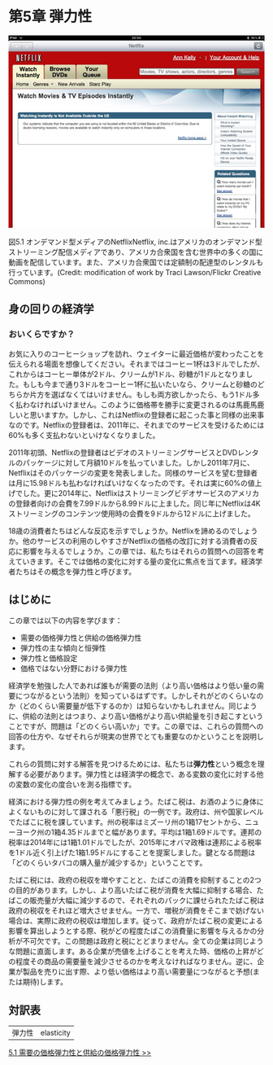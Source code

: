 # 第5章 弾力性

<img src="img/CNX_Econv1-2_C05_00.jpg" alt="オンデマンド型メディアのNetflix">
<div class="figure_text">
  <p>
    <span class="figure_title">図5.1 オンデマンド型メディアのNetflix</span>Netflix, inc.はアメリカのオンデマンド型ストリーミング配信メディアであり、アメリカ合衆国を含む世界中の多くの国に動画を配信しています。また、アメリカ合衆国では定額制の配達型のレンタルも行っています。(Credit: modification of work by Traci Lawson/Flickr Creative Commons)
  </p>
</div>

<div class="bring_it_home">
    <h2>
        身の回りの経済学
    </h2>
    <h3>
        おいくらですか？
    </h3>
    <p>
      お気に入りのコーヒーショップを訪れ、ウェイターに最近価格が変わったことを伝えられる場面を想像してください。それまではコーヒー1杯は3ドルでしたが、これからはコーヒー単体が2ドル、クリームが1ドル、砂糖が1ドルとなりました。もしも今まで通り3ドルをコーヒー1杯に払いたいなら、クリームと砂糖のどちらか片方を選ばなくてはいけません。もしも両方欲しかったら、もう1ドル多く払わなければいけません。このように価格帯を勝手に変更されるのは馬鹿馬鹿しいと思いますか。しかし、これはNetflixの登録者に起こった事と同様の出来事なのです。Netflixの登録者は、2011年に、それまでのサービスを受けるためには60%も多く支払わないといけなくなりました。
    </p>
    <p>
      2011年初頭、Netflixの登録者はビデオのストリーミングサービスとDVDレンタルのパッケージに対して月額10ドルを払っていました。しかし2011年7月に、Netflixはそのパッケージの変更を発表しました。同様のサービスを望む登録者は月に15.98ドルも払わなければいけなくなったのです。それは実に60%の値上げでした。更に2014年に、Netflixはストリーミングビデオサービスのアメリカの登録者向けの会費を7.99ドルから8.99ドルに上ました。同じ年にNetflixは4Kストリーミングのコンテンツ使用時の会費を9ドルから12ドルに上げました。
    </p>
    <p>
      18歳の消費者たちはどんな反応を示すでしょうか。Netflixを諦めるのでしょうか。他のサービスの利用のしやすさがNetflixの価格の改訂に対する消費者の反応に影響を与えるでしょうか。この章では、私たちはそれらの質問への回答を考えていきます。そこでは価格の変化に対する量の変化に焦点を当てます。経済学者たちはその概念を弾力性と呼びます。
    </p>
</div>

## はじめに
この章では以下の内容を学びます：
* 需要の価格弾力性と供給の価格弾力性
* 弾力性の主な傾向と恒弾性
* 弾力性と価格設定
* 価格ではない分野における弾力性

経済学を勉強した人であれば誰もが需要の法則（より高い価格はより低い量の需要につながるという法則）を知っているはずです。しかしそれがどのくらいなのか（どのくらい需要量が低下するのか）は知らないかもしれません。同じように、供給の法則とはつまり、より高い価格がより高い供給量を引き起こすということですが、問題は「どのくらい高いか」です。この章では、これらの質問への回答の仕方や、なぜそれらが現実の世界でとても重要なのかということを説明します。

これらの質問に対する解答を見つけるためには、私たちは**弾力性**という概念を理解する必要があります。弾力性とは経済学の概念で、ある変数の変化に対する他の変数の変化の度合いを測る指標です。 
<!-- 例えが分かりづらいと判断したため削除した文: Suppose you drop two items from a second-floor balcony. The first item is a tennis ball. The second item is a brick. Which will bounce higher? Obviously, the tennis ball. We would say that the tennis ball has greater elasticity. -->

経済における弾力性の例を考えてみましょう。たばこ税は、お酒のように身体によくないものに対して課される「悪行税」の一例です。政府は、州や国家レベルでたばこに税を課しています。州の税率はミズーリ州の1箱17セントから、ニューヨーク州の1箱4.35ドルまでと幅があります。平均は1箱1.69ドルです。連邦の税率は2014年には1箱1.01ドルでしたが、2015年にオバマ政権は連邦による税率を1ドル近く引上げた1箱1.95ドルにすることを提案しました。鍵となる問題は「どのくらいタバコの購入量が減少するか」ということです。

たばこ税には、政府の税収を増やすことと、たばこの消費を抑制することの2つの目的があります。しかし、より高いたばこ税が消費を大幅に抑制する場合、たばこの販売量が大幅に減少するので、それぞれのパックに課せられたたばこ税は政府の税収をそれほど増大させません。一方で、増税が消費をそこまで妨げない場合は、実際に政府の税収は増加します。従って、政府がたばこ税の変更による影響を算出しようとする際、税がどの程度たばこの消費量に影響を与えるかの分析が不可欠です。この問題は政府と税にとどまりません。全ての企業は同じような問題に直面します。ある企業が売値を上げることを考えた時、価格の上昇がどの程度その商品の需要量を減少させるのかを考えなければなりません。逆に、企業が製品を売りに出す際、より低い価格はより高い需要量につながると予想(または期待)します。

<div class="glossary">
    <h2>
        対訳表
    </h2>
    <table>
  <tr>
    <td>弾力性</td>
    <td>elasticity</td>
  </tr>
</table>
</div>

[5.1 需要の価格弾力性と供給の価格弾力性 >>](5-1-Price-Elasticity-of-Demand-and-Price-Elasticity-of-Supply)